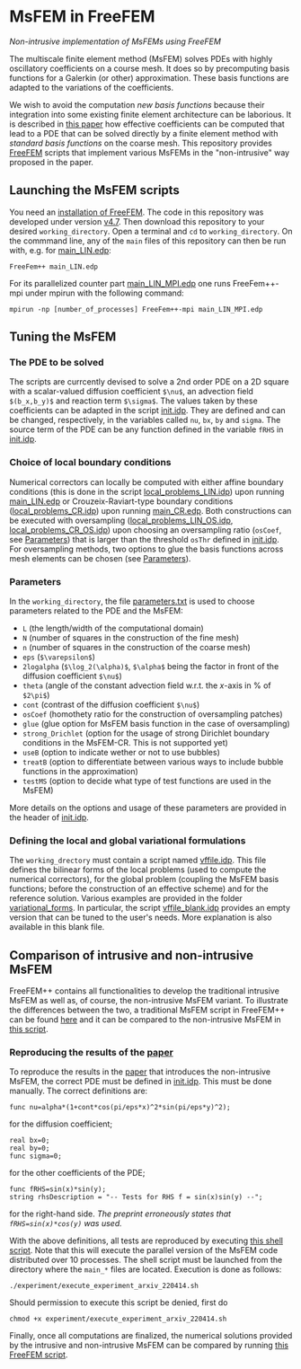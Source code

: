 # MsFEM in FreeFEM
*Non-intrusive implementation of MsFEMs using FreeFEM*

The multiscale finite element method (MsFEM) solves PDEs with highly oscillatory coefficients on a course mesh. It does so by precomputing basis functions for a Galerkin (or other) approximation. These basis functions are adapted to the variations of the coefficients. 

We wish to avoid the computation *new basis functions* because their integration into some existing finite element architecture can be laborious. It is described in [this paper](https://arxiv.org/abs/2204.06852) how effective coefficients can be computed that lead to a PDE that can be solved directly by a finite element method with *standard basis functions* on the coarse mesh. This repository provides [FreeFEM](https://freefem.org/) scripts that implement various MsFEMs in the "non-intrusive" way proposed in the paper.

## Launching the MsFEM scripts

You need an [installation of FreeFEM](https://doc.freefem.org/introduction/installation.html). The code in this repository was developed under version [v4.7](https://github.com/FreeFem/FreeFem-sources/releases/tag/v4.7).
Then download this repository to your desired `working_directory`. Open a terminal and `cd` to `working_directory`. On the commmand line, any of the `main` files of this repository can then be run with, e.g. for [main_LIN.edp](main_LIN.edp):
```
FreeFem++ main_LIN.edp
```
For its parallelized counter part [main_LIN_MPI.edp](main_LIN_MPI.edp) one runs FreeFem++-mpi under mpirun with the following command:
```
mpirun -np [number_of_processes] FreeFem++-mpi main_LIN_MPI.edp
```

## Tuning the MsFEM
### The PDE to be solved
The scripts are currcently devised to solve a 2nd order PDE on a 2D square with a scalar-valued diffusion coefficient `$\nu$`, an advection field `$(b_x,b_y)$` and reaction term `$\sigma$`. The values taken by these coefficients can be adapted in the script [init.idp](msfem_blocks/init.idp). They are defined and can be changed, respectively, in the variables called `nu`, `bx`, `by` and `sigma`. The source term of the PDE can be any function defined in the variable `fRHS` in [init.idp](msfem_blocks/init.idp).

### Choice of local boundary conditions
Numerical correctors can locally be computed with either affine boundary conditions (this is done in the script [local_problems_LIN.idp](msfem_blocks/local_problems_LIN.idp)) upon running [main_LIN.edp](main_LIN.edp) or Crouzeix-Raviart-type boundary conditions ([local_problems_CR.idp](msfem_blocks/local_problems_CR.idp)) upon running [main_CR.edp](main_CR.edp). 
Both constructions can be executed with oversampling ([local_problems_LIN_OS.idp](msfem_blocks/local_problems_LIN_OS.idp), [local_problems_CR_OS.idp](msfem_blocks/local_problems_CR_OS.idp)) upon choosing an oversampling ratio (`osCoef`, see [Parameters](#parameters)) that is larger than the threshold `osThr` defined in [init.idp](msfem_blocks/init.idp). For oversampling methods, two options to glue the basis functions across mesh elements can be chosen (see [Parameters](#parameters)).

### Parameters
In the `working_directory`, the file [parameters.txt](parameters.txt) is used to choose parameters related to the PDE and the MsFEM: 
- `L` (the length/width of the computational domain)
- `N` (number of squares in the construction of the fine mesh)
- `n` (number of squares in the construction of the coarse mesh)
- `eps` (`$\varepsilon$`) 
- `2logalpha` (`$\log_2(\alpha)$`, `$\alpha$` being the factor in front of the diffusion coefficient `$\nu$`)
- `theta` (angle of the constant advection field w.r.t. the $x$-axis in % of `$2\pi$`)
- `cont` (contrast of the diffusion coefficient `$\nu$`)
- `osCoef` (homothety ratio for the construction of oversampling patches)
- `glue` (glue option for MsFEM basis function in the case of oversampling)
- `strong_Drichlet` (option for the usage of strong Dirichlet boundary conditions in the MsFEM-CR. This is not supported yet)
- `useB` (option to indicate wether or not to use bubbles)
- `treatB` (option to differentiate between various ways to include bubble functions in the approximation)
- `testMS` (option to decide what type of test functions are used in the MsFEM)

More details on the options and usage of these parameters are provided in the header of [init.idp](msfem_blocks/init.idp).

### Defining the local and global variational formulations
The `working_drectory` must contain a script named [vffile.idp](vffile.idp). This file defines the bilinear forms of the local problems (used to compute the numerical correctors), for the global problem (coupling the MsFEM basis functions; before the construction of an effective scheme) and for the reference solution. Various examples are provided in the folder [variational_forms](variational_forms). In particular, the script [vffile_blank.idp](variational_forms/vffile_blank.idp) provides an empty version that can be tuned to the user's needs. More explanation is also available in this blank file.

## Comparison of intrusive and non-intrusive MsFEM
FreeFEM++ contains all functionalities to develop the traditional intrusive MsFEM as well as, of course, the non-intrusive MsFEM variant. To illustrate the differences between the two, a traditional MsFEM script in FreeFEM++ can be found [here](miscellaneous/compare_intrusive_vs_non_intrusive/msfem_diffusion_intrusive.edp) and it can be compared to the non-intrusive MsFEM in [this script](miscellaneous/compare_intrusive_vs_non_intrusive/msfem_diffusion_non_intrusive.edp).

### Reproducing the results of the [paper](https://arxiv.org/abs/2204.06852)
To reproduce the results in the [paper](https://arxiv.org/abs/2204.06852) that introduces the non-intrusive MsFEM, the correct PDE must be defined in [init.idp](msfem_blocks/init.idp). This must be done manually. The correct definitions are:

```
func nu=alpha*(1+cont*cos(pi/eps*x)^2*sin(pi/eps*y)^2);
```
for the diffusion coefficient;
```
real bx=0;
real by=0;
func sigma=0;
```
for the other coefficients of the PDE;
```
func fRHS=sin(x)*sin(y);
string rhsDescription = "-- Tests for RHS f = sin(x)sin(y) --";
```
for the right-hand side.
*The preprint erroneously states that `fRHS=sin(x)*cos(y)` was used.*

With the above definitions, all tests are reproduced by executing [this shell script](experiment/execute_experiment_arxiv_220414.sh). Note that this will execute the parallel version of the MsFEM code distributed over 10 processes. The shell script must be launched from the directory where the `main_*` files are located. Execution is done as follows:
```
./experiment/execute_experiment_arxiv_220414.sh
```
Should permission to execute this script be denied, first do
```
chmod +x experiment/execute_experiment_arxiv_220414.sh 
```

Finally, once all computations are finalized, the numerical solutions provided by the intrusive and non-intrusive MsFEM can be compared by running [this FreeFEM script](miscellaneous/compare_intrusive_vs_non_intrusive/testMS_compare.edp).